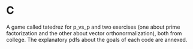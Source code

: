 # C
A game called tatedrez for p_vs_p and two exercises (one about prime factorization and the other about vector orthonormalization), both from college. The explanatory pdfs about the goals of each code are annexed.
